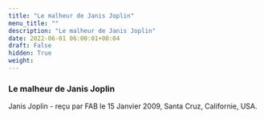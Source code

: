 ```yaml
---
title: "Le malheur de Janis Joplin"
menu_title: ""
description: "Le malheur de Janis Joplin"
date: 2022-06-01 06:00:01+00:04
draft: False
hidden: True
weight:
---
```

### Le malheur de Janis Joplin

Janis Joplin - reçu par FAB le 15 Janvier 2009, Santa Cruz, Californie, USA.



